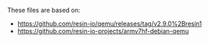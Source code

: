 These files are based on:

* https://github.com/resin-io/qemu/releases/tag/v2.9.0%2Bresin1
* https://github.com/resin-io-projects/armv7hf-debian-qemu

